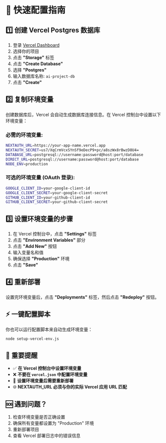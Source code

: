 # 🚀 快速配置指南

## 1️⃣ 创建 Vercel Postgres 数据库

1. 登录 [Vercel Dashboard](https://vercel.com/dashboard)
2. 选择你的项目
3. 点击 **"Storage"** 标签
4. 点击 **"Create Database"**
5. 选择 **"Postgres"**
6. 输入数据库名称: `ai-project-db`
7. 点击 **"Create"**

## 2️⃣ 复制环境变量

创建数据库后，Vercel 会自动生成数据库连接信息。在 Vercel 控制台中设置以下环境变量：

### 必需的环境变量:

```bash
NEXTAUTH_URL=https://your-app-name.vercel.app
NEXTAUTH_SECRET=us7/XqCrmVcxSYnSf9eDecP9+pc/a8szWx8rBwzD8U4=
DATABASE_URL=postgresql://username:password@host:port/database
DIRECT_URL=postgresql://username:password@host:port/database
NODE_ENV=production
```

### 可选的环境变量 (OAuth 登录):

```bash
GOOGLE_CLIENT_ID=your-google-client-id
GOOGLE_CLIENT_SECRET=your-google-client-secret
GITHUB_CLIENT_ID=your-github-client-id
GITHUB_CLIENT_SECRET=your-github-client-secret
```

## 3️⃣ 设置环境变量的步骤

1. 在 Vercel 控制台中，点击 **"Settings"** 标签
2. 点击 **"Environment Variables"** 部分
3. 点击 **"Add New"** 按钮
4. 输入变量名和值
5. 确保选择 **"Production"** 环境
6. 点击 **"Save"**

## 4️⃣ 重新部署

设置完环境变量后，点击 **"Deployments"** 标签，然后点击 **"Redeploy"** 按钮。

## ⚡ 一键配置脚本

你也可以运行配置脚本来自动生成环境变量：

```bash
node setup-vercel-env.js
```

## 🎯 重要提醒

- ✅ **在 Vercel 控制台中设置环境变量**
- ❌ **不要在 `vercel.json` 中配置环境变量**
- 🔄 **设置环境变量后需要重新部署**
- 🌐 **NEXTAUTH_URL 必须与你的实际 Vercel 应用 URL 匹配**

## 🆘 遇到问题？

1. 检查环境变量是否正确设置
2. 确保所有变量都设置为 "Production" 环境
3. 重新部署项目
4. 查看 Vercel 部署日志中的错误信息




